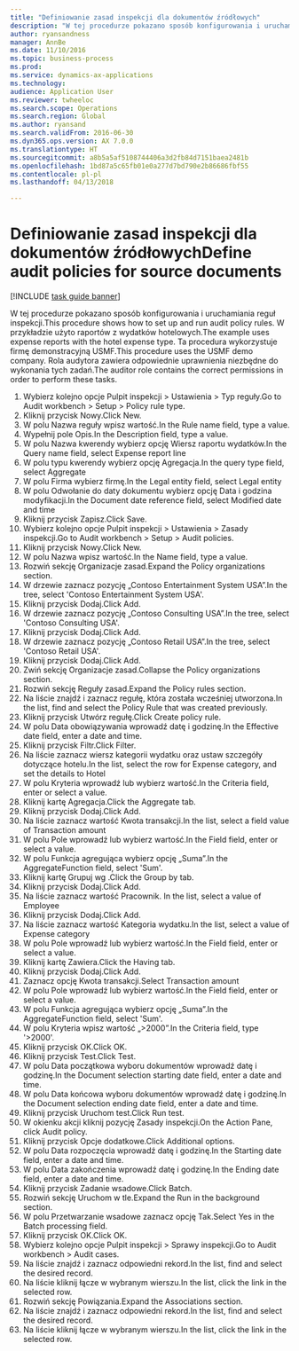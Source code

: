 ```yaml
--- 
title: "Definiowanie zasad inspekcji dla dokumentów źródłowych"
description: "W tej procedurze pokazano sposób konfigurowania i uruchamiania reguł inspekcji."
author: ryansandness
manager: AnnBe
ms.date: 11/10/2016
ms.topic: business-process
ms.prod: 
ms.service: dynamics-ax-applications
ms.technology: 
audience: Application User
ms.reviewer: twheeloc
ms.search.scope: Operations
ms.search.region: Global
ms.author: ryansand
ms.search.validFrom: 2016-06-30
ms.dyn365.ops.version: AX 7.0.0
ms.translationtype: HT
ms.sourcegitcommit: a8b5a5af5108744406a3d2fb84d7151baea2481b
ms.openlocfilehash: 1bd87a5c65fb01e0a277d7bd790e2b86686fbf55
ms.contentlocale: pl-pl
ms.lasthandoff: 04/13/2018

---
```

# <a name="define-audit-policies-for-source-documents"></a><span data-ttu-id="247c3-103">Definiowanie zasad inspekcji dla dokumentów źródłowych</span><span class="sxs-lookup"><span data-stu-id="247c3-103">Define audit policies for source documents</span></span>

[!INCLUDE [task guide banner](../../includes/task-guide-banner.md)]

<span data-ttu-id="247c3-104">W tej procedurze pokazano sposób konfigurowania i uruchamiania reguł inspekcji.</span><span class="sxs-lookup"><span data-stu-id="247c3-104">This procedure shows how to set up and run audit policy rules.</span></span> <span data-ttu-id="247c3-105">W przykładzie użyto raportów z wydatków hotelowych.</span><span class="sxs-lookup"><span data-stu-id="247c3-105">The example uses expense reports with the hotel expense type.</span></span> <span data-ttu-id="247c3-106">Ta procedura wykorzystuje firmę demonstracyjną USMF.</span><span class="sxs-lookup"><span data-stu-id="247c3-106">This procedure uses the USMF demo company.</span></span> <span data-ttu-id="247c3-107">Rola audytora zawiera odpowiednie uprawnienia niezbędne do wykonania tych zadań.</span><span class="sxs-lookup"><span data-stu-id="247c3-107">The auditor role contains the correct permissions in order to perform these tasks.</span></span>

1. <span data-ttu-id="247c3-108">Wybierz kolejno opcje Pulpit inspekcji > Ustawienia > Typ reguły.</span><span class="sxs-lookup"><span data-stu-id="247c3-108">Go to Audit workbench > Setup > Policy rule type.</span></span>
2. <span data-ttu-id="247c3-109">Kliknij przycisk Nowy.</span><span class="sxs-lookup"><span data-stu-id="247c3-109">Click New.</span></span>
3. <span data-ttu-id="247c3-110">W polu Nazwa reguły wpisz wartość.</span><span class="sxs-lookup"><span data-stu-id="247c3-110">In the Rule name field, type a value.</span></span>
4. <span data-ttu-id="247c3-111">Wypełnij pole Opis.</span><span class="sxs-lookup"><span data-stu-id="247c3-111">In the Description field, type a value.</span></span>
5. <span data-ttu-id="247c3-112">W polu Nazwa kwerendy wybierz opcję Wiersz raportu wydatków.</span><span class="sxs-lookup"><span data-stu-id="247c3-112">In the Query name field, select Expense report line</span></span>
6. <span data-ttu-id="247c3-113">W polu typu kwerendy wybierz opcję Agregacja.</span><span class="sxs-lookup"><span data-stu-id="247c3-113">In the query type field, select Aggregate</span></span>
7. <span data-ttu-id="247c3-114">W polu Firma wybierz firmę.</span><span class="sxs-lookup"><span data-stu-id="247c3-114">In the Legal entity field, select Legal entity</span></span>
8. <span data-ttu-id="247c3-115">W polu Odwołanie do daty dokumentu wybierz opcję Data i godzina modyfikacji.</span><span class="sxs-lookup"><span data-stu-id="247c3-115">In the Document date reference field, select Modified date and time</span></span>
9. <span data-ttu-id="247c3-116">Kliknij przycisk Zapisz.</span><span class="sxs-lookup"><span data-stu-id="247c3-116">Click Save.</span></span>
10. <span data-ttu-id="247c3-117">Wybierz kolejno opcje Pulpit inspekcji > Ustawienia > Zasady inspekcji.</span><span class="sxs-lookup"><span data-stu-id="247c3-117">Go to Audit workbench > Setup > Audit policies.</span></span>
11. <span data-ttu-id="247c3-118">Kliknij przycisk Nowy.</span><span class="sxs-lookup"><span data-stu-id="247c3-118">Click New.</span></span>
12. <span data-ttu-id="247c3-119">W polu Nazwa wpisz wartość.</span><span class="sxs-lookup"><span data-stu-id="247c3-119">In the Name field, type a value.</span></span>
13. <span data-ttu-id="247c3-120">Rozwiń sekcję Organizacje zasad.</span><span class="sxs-lookup"><span data-stu-id="247c3-120">Expand the Policy organizations section.</span></span>
14. <span data-ttu-id="247c3-121">W drzewie zaznacz pozycję „Contoso Entertainment System USA”.</span><span class="sxs-lookup"><span data-stu-id="247c3-121">In the tree, select 'Contoso Entertainment System USA'.</span></span>
15. <span data-ttu-id="247c3-122">Kliknij przycisk Dodaj.</span><span class="sxs-lookup"><span data-stu-id="247c3-122">Click Add.</span></span>
16. <span data-ttu-id="247c3-123">W drzewie zaznacz pozycję „Contoso Consulting USA”.</span><span class="sxs-lookup"><span data-stu-id="247c3-123">In the tree, select 'Contoso Consulting USA'.</span></span>
17. <span data-ttu-id="247c3-124">Kliknij przycisk Dodaj.</span><span class="sxs-lookup"><span data-stu-id="247c3-124">Click Add.</span></span>
18. <span data-ttu-id="247c3-125">W drzewie zaznacz pozycję „Contoso Retail USA”.</span><span class="sxs-lookup"><span data-stu-id="247c3-125">In the tree, select 'Contoso Retail USA'.</span></span>
19. <span data-ttu-id="247c3-126">Kliknij przycisk Dodaj.</span><span class="sxs-lookup"><span data-stu-id="247c3-126">Click Add.</span></span>
20. <span data-ttu-id="247c3-127">Zwiń sekcję Organizacje zasad.</span><span class="sxs-lookup"><span data-stu-id="247c3-127">Collapse the Policy organizations section.</span></span>
21. <span data-ttu-id="247c3-128">Rozwiń sekcję Reguły zasad.</span><span class="sxs-lookup"><span data-stu-id="247c3-128">Expand the Policy rules section.</span></span>
22. <span data-ttu-id="247c3-129">Na liście znajdź i zaznacz regułę, która została wcześniej utworzona.</span><span class="sxs-lookup"><span data-stu-id="247c3-129">In the list, find and select the Policy Rule that was created previously.</span></span>
23. <span data-ttu-id="247c3-130">Kliknij przycisk Utwórz regułę.</span><span class="sxs-lookup"><span data-stu-id="247c3-130">Click Create policy rule.</span></span>
24. <span data-ttu-id="247c3-131">W polu Data obowiązywania wprowadź datę i godzinę.</span><span class="sxs-lookup"><span data-stu-id="247c3-131">In the Effective date field, enter a date and time.</span></span>
25. <span data-ttu-id="247c3-132">Kliknij przycisk Filtr.</span><span class="sxs-lookup"><span data-stu-id="247c3-132">Click Filter.</span></span>
26. <span data-ttu-id="247c3-133">Na liście zaznacz wiersz kategorii wydatku oraz ustaw szczegóły dotyczące hotelu.</span><span class="sxs-lookup"><span data-stu-id="247c3-133">In the list, select the row for Expense category, and set the details to Hotel</span></span>
27. <span data-ttu-id="247c3-134">W polu Kryteria wprowadź lub wybierz wartość.</span><span class="sxs-lookup"><span data-stu-id="247c3-134">In the Criteria field, enter or select a value.</span></span>
28. <span data-ttu-id="247c3-135">Kliknij kartę Agregacja.</span><span class="sxs-lookup"><span data-stu-id="247c3-135">Click the Aggregate tab.</span></span>
29. <span data-ttu-id="247c3-136">Kliknij przycisk Dodaj.</span><span class="sxs-lookup"><span data-stu-id="247c3-136">Click Add.</span></span>
30. <span data-ttu-id="247c3-137">Na liście zaznacz wartość Kwota transakcji.</span><span class="sxs-lookup"><span data-stu-id="247c3-137">In the list, select a field value of Transaction amount</span></span>
31. <span data-ttu-id="247c3-138">W polu Pole wprowadź lub wybierz wartość.</span><span class="sxs-lookup"><span data-stu-id="247c3-138">In the Field field, enter or select a value.</span></span>
32. <span data-ttu-id="247c3-139">W polu Funkcja agregująca wybierz opcję „Suma”.</span><span class="sxs-lookup"><span data-stu-id="247c3-139">In the AggregateFunction field, select 'Sum'.</span></span>
33. <span data-ttu-id="247c3-140">Kliknij kartę Grupuj wg .</span><span class="sxs-lookup"><span data-stu-id="247c3-140">Click the Group by tab.</span></span>
34. <span data-ttu-id="247c3-141">Kliknij przycisk Dodaj.</span><span class="sxs-lookup"><span data-stu-id="247c3-141">Click Add.</span></span>
35. <span data-ttu-id="247c3-142">Na liście zaznacz wartość Pracownik. </span><span class="sxs-lookup"><span data-stu-id="247c3-142">In the list, select a value of Employee</span></span> 
36. <span data-ttu-id="247c3-143">Kliknij przycisk Dodaj.</span><span class="sxs-lookup"><span data-stu-id="247c3-143">Click Add.</span></span>
37. <span data-ttu-id="247c3-144">Na liście zaznacz wartość Kategoria wydatku.</span><span class="sxs-lookup"><span data-stu-id="247c3-144">In the list, select a value of Expense category</span></span>
38. <span data-ttu-id="247c3-145">W polu Pole wprowadź lub wybierz wartość.</span><span class="sxs-lookup"><span data-stu-id="247c3-145">In the Field field, enter or select a value.</span></span>
39. <span data-ttu-id="247c3-146">Kliknij kartę Zawiera.</span><span class="sxs-lookup"><span data-stu-id="247c3-146">Click the Having tab.</span></span>
40. <span data-ttu-id="247c3-147">Kliknij przycisk Dodaj.</span><span class="sxs-lookup"><span data-stu-id="247c3-147">Click Add.</span></span>
41. <span data-ttu-id="247c3-148">Zaznacz opcję Kwota transakcji.</span><span class="sxs-lookup"><span data-stu-id="247c3-148">Select Transaction amount</span></span>
42. <span data-ttu-id="247c3-149">W polu Pole wprowadź lub wybierz wartość.</span><span class="sxs-lookup"><span data-stu-id="247c3-149">In the Field field, enter or select a value.</span></span>
43. <span data-ttu-id="247c3-150">W polu Funkcja agregująca wybierz opcję „Suma”.</span><span class="sxs-lookup"><span data-stu-id="247c3-150">In the AggregateFunction field, select 'Sum'.</span></span>
44. <span data-ttu-id="247c3-151">W polu Kryteria wpisz wartość „>2000”.</span><span class="sxs-lookup"><span data-stu-id="247c3-151">In the Criteria field, type '>2000'.</span></span>
45. <span data-ttu-id="247c3-152">Kliknij przycisk OK.</span><span class="sxs-lookup"><span data-stu-id="247c3-152">Click OK.</span></span>
46. <span data-ttu-id="247c3-153">Kliknij przycisk Test.</span><span class="sxs-lookup"><span data-stu-id="247c3-153">Click Test.</span></span>
47. <span data-ttu-id="247c3-154">W polu Data początkowa wyboru dokumentów wprowadź datę i godzinę.</span><span class="sxs-lookup"><span data-stu-id="247c3-154">In the Document selection starting date field, enter a date and time.</span></span>
48. <span data-ttu-id="247c3-155">W polu Data końcowa wyboru dokumentów wprowadź datę i godzinę.</span><span class="sxs-lookup"><span data-stu-id="247c3-155">In the Document selection ending date field, enter a date and time.</span></span>
49. <span data-ttu-id="247c3-156">Kliknij przycisk Uruchom test.</span><span class="sxs-lookup"><span data-stu-id="247c3-156">Click Run test.</span></span>
50. <span data-ttu-id="247c3-157">W okienku akcji kliknij pozycję Zasady inspekcji.</span><span class="sxs-lookup"><span data-stu-id="247c3-157">On the Action Pane, click Audit policy.</span></span>
51. <span data-ttu-id="247c3-158">Kliknij przycisk Opcje dodatkowe.</span><span class="sxs-lookup"><span data-stu-id="247c3-158">Click Additional options.</span></span>
52. <span data-ttu-id="247c3-159">W polu Data rozpoczęcia wprowadź datę i godzinę.</span><span class="sxs-lookup"><span data-stu-id="247c3-159">In the Starting date field, enter a date and time.</span></span>
53. <span data-ttu-id="247c3-160">W polu Data zakończenia wprowadź datę i godzinę.</span><span class="sxs-lookup"><span data-stu-id="247c3-160">In the Ending date field, enter a date and time.</span></span>
54. <span data-ttu-id="247c3-161">Kliknij przycisk Zadanie wsadowe.</span><span class="sxs-lookup"><span data-stu-id="247c3-161">Click Batch.</span></span>
55. <span data-ttu-id="247c3-162">Rozwiń sekcję Uruchom w tle.</span><span class="sxs-lookup"><span data-stu-id="247c3-162">Expand the Run in the background section.</span></span>
56. <span data-ttu-id="247c3-163">W polu Przetwarzanie wsadowe zaznacz opcję Tak.</span><span class="sxs-lookup"><span data-stu-id="247c3-163">Select Yes in the Batch processing field.</span></span>
57. <span data-ttu-id="247c3-164">Kliknij przycisk OK.</span><span class="sxs-lookup"><span data-stu-id="247c3-164">Click OK.</span></span>
58. <span data-ttu-id="247c3-165">Wybierz kolejno opcje Pulpit inspekcji > Sprawy inspekcji.</span><span class="sxs-lookup"><span data-stu-id="247c3-165">Go to Audit workbench > Audit cases.</span></span>
59. <span data-ttu-id="247c3-166">Na liście znajdź i zaznacz odpowiedni rekord.</span><span class="sxs-lookup"><span data-stu-id="247c3-166">In the list, find and select the desired record.</span></span>
60. <span data-ttu-id="247c3-167">Na liście kliknij łącze w wybranym wierszu.</span><span class="sxs-lookup"><span data-stu-id="247c3-167">In the list, click the link in the selected row.</span></span>
61. <span data-ttu-id="247c3-168">Rozwiń sekcję Powiązania.</span><span class="sxs-lookup"><span data-stu-id="247c3-168">Expand the Associations section.</span></span>
62. <span data-ttu-id="247c3-169">Na liście znajdź i zaznacz odpowiedni rekord.</span><span class="sxs-lookup"><span data-stu-id="247c3-169">In the list, find and select the desired record.</span></span>
63. <span data-ttu-id="247c3-170">Na liście kliknij łącze w wybranym wierszu.</span><span class="sxs-lookup"><span data-stu-id="247c3-170">In the list, click the link in the selected row.</span></span>


